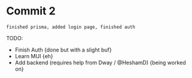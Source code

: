 # Commit 2

```finished prisma, added login page, finished auth```

TODO:
   - Finish Auth {done but with a slight buf}
   - Learn MUI {eh}
   - Add backend (requires help from Dway / @HeshamD) {being worked on}